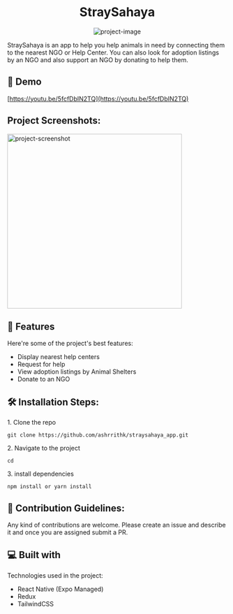 <h1 align="center" id="title">StraySahaya</h1>

<p align="center"><img src="https://socialify.git.ci/ashrrithk/straysahaya_app/image?language=1&amp;name=1&amp;owner=1&amp;stargazers=1&amp;theme=Light" alt="project-image"></p>

<p id="description">StraySahaya is an app to help you help animals in need by connecting them to the nearest NGO or Help Center. You can also look for adoption listings by an NGO and also support an NGO by donating to help them.</p>

<h2>🚀 Demo</h2>

[https://youtu.be/5fcfDbIN2TQ](https://youtu.be/5fcfDbIN2TQ)

<h2>Project Screenshots:</h2>

<img src="" alt="project-screenshot" width="400" height="400/">

  
  
<h2>🧐 Features</h2>

Here're some of the project's best features:

*   Display nearest help centers
*   Request for help
*   View adoption listings by Animal Shelters
*   Donate to an NGO

<h2>🛠️ Installation Steps:</h2>

<p>1. Clone the repo</p>

```
git clone https://github.com/ashrrithk/straysahaya_app.git
```

<p>2. Navigate to the project</p>

```
cd
```

<p>3. install dependencies</p>

```
npm install or yarn install
```

<h2>🍰 Contribution Guidelines:</h2>

Any kind of contributions are welcome. Please create an issue and describe it and once you are assigned submit a PR.

  
  
<h2>💻 Built with</h2>

Technologies used in the project:

*   React Native (Expo Managed)
*   Redux
*   TailwindCSS

